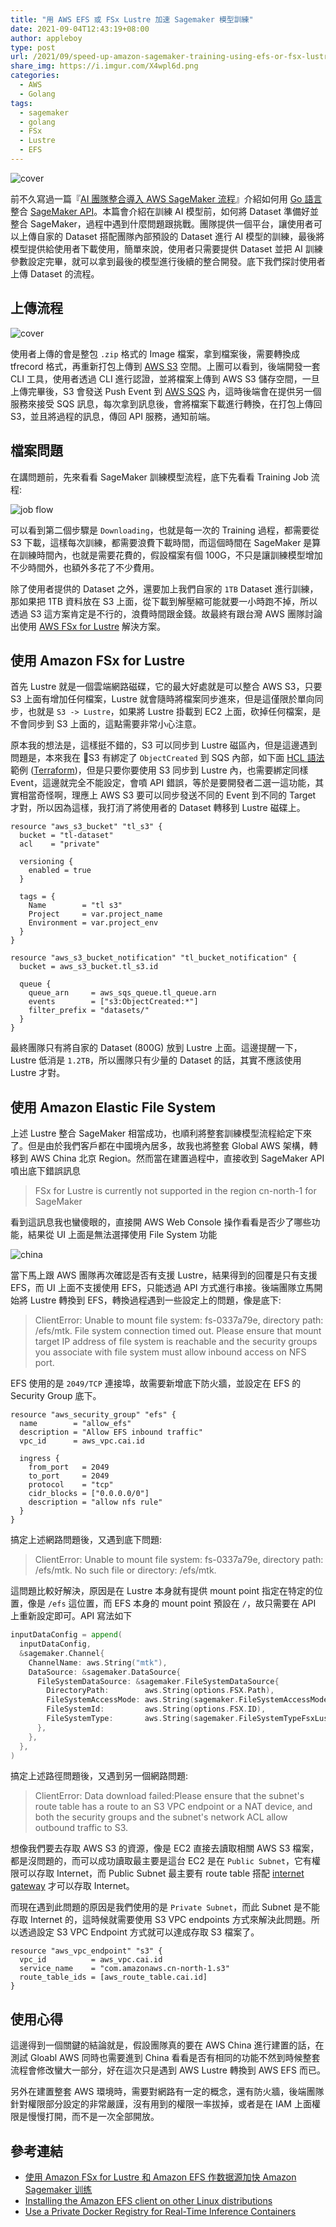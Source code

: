 ```yaml
---
title: "用 AWS EFS 或 FSx Lustre 加速 Sagemaker 模型訓練"
date: 2021-09-04T12:43:19+08:00
author: appleboy
type: post
url: /2021/09/speed-up-amazon-sagemaker-training-using-efs-or-fsx-lustre
share_img: https://i.imgur.com/X4wpl6d.png
categories:
  - AWS
  - Golang
tags:
  - sagemaker
  - golang
  - FSx
  - Lustre
  - EFS
---
```


![cover](https://i.imgur.com/X4wpl6d.png)

前不久寫過一篇『[AI 團隊整合導入 AWS SageMaker 流程][1]』介紹如何用 [Go 語言][2]整合 [SageMaker API][3]。本篇會介紹在訓練 AI 模型前，如何將 Dataset 準備好並整合 SageMaker，過程中遇到什麼問題跟挑戰。團隊提供一個平台，讓使用者可以上傳自家的 Dataset 搭配團隊內部預設的 Dataset 進行 AI 模型的訓練，最後將模型提供給使用者下載使用，簡單來說，使用者只需要提供 Dataset 並把 AI 訓練參數設定完畢，就可以拿到最後的模型進行後續的整合開發。底下我們探討使用者上傳 Dataset 的流程。

[1]:https://blog.wu-boy.com/2021/06/integratate-sagemaker-workflow-using-golang-api/
[2]:https://golang.org
[3]:https://aws.amazon.com/tw/pm/sagemaker/

<!--more-->

## 上傳流程

![cover](https://i.imgur.com/X4wpl6d.png)

使用者上傳的會是整包 `.zip` 格式的 Image 檔案，拿到檔案後，需要轉換成 tfrecord 格式，再重新打包上傳到 [AWS S3][11] 空間。上團可以看到，後端開發一套 CLI 工具，使用者透過 CLI 進行認證，並將檔案上傳到 AWS S3 儲存空間，一旦上傳完畢後，S3 會發送 Push Event 到 [AWS SQS][12] 內，這時後端會在提供另一個服務來接受 SQS 訊息，每次拿到訊息後，會將檔案下載進行轉換，在打包上傳回 S3，並且將過程的訊息，傳回 API 服務，通知前端。

[11]:https://aws.amazon.com/tw/s3/
[12]:https://aws.amazon.com/tw/sqs/

## 檔案問題

在講問題前，先來看看 SageMaker 訓練模型流程，底下先看看 Training Job 流程:

![job flow](https://i.imgur.com/K57zeNx.png)

可以看到第二個步驟是 `Downloading`，也就是每一次的 Training 過程，都需要從 S3 下載，這樣每次訓練，都需要浪費下載時間，而這個時間在 SageMaker 是算在訓練時間內，也就是需要花費的，假設檔案有個 100G，不只是讓訓練模型增加不少時間外，也額外多花了不少費用。

除了使用者提供的 Dataset 之外，還要加上我們自家的 `1TB` Dataset 進行訓練，那如果把 1TB 資料放在 S3 上面，從下載到解壓縮可能就要一小時跑不掉，所以透過 S3 這方案肯定是不行的，浪費時間跟金錢。故最終有跟台灣 AWS 團隊討論出使用 [AWS FSx for Lustre][21] 解決方案。

[21]:https://aws.amazon.com/tw/fsx/lustre/?

## 使用 Amazon FSx for Lustre

首先 Lustre 就是一個雲端網路磁碟，它的最大好處就是可以整合 AWS S3，只要 S3 上面有增加任何檔案，Lustre 就會隨時將檔案同步進來，但是這僅限於單向同步，也就是 `S3 -> Lustre`，如果將 Lustre 掛載到 EC2 上面，砍掉任何檔案，是不會同步到 S3 上面的，這點需要非常小心注意。

原本我的想法是，這樣挺不錯的，S3 可以同步到 Lustre 磁區內，但是這邊遇到問題是，本來我在 S3 有綁定了 `ObjectCreated` 到 SQS 內部，如下面 [HCL 語法][32]範例 ([Terraform][31])，但是只要你要使用 S3 同步到 Lustre 內，也需要綁定同樣 Event，這邊就完全不能設定，會噴 API 錯誤，等於是要開發者二選一這功能，其實相當奇怪啊，理應上 AWS S3 要可以同步發送不同的 Event 到不同的 Target 才對，所以因為這樣，我打消了將使用者的 Dataset 轉移到 Lustre 磁碟上。

[31]:https://www.terraform.io/
[32]:https://github.com/hashicorp/hcl

```hcl
resource "aws_s3_bucket" "tl_s3" {
  bucket = "tl-dataset"
  acl    = "private"

  versioning {
    enabled = true
  }

  tags = {
    Name        = "tl s3"
    Project     = var.project_name
    Environment = var.project_env
  }
}

resource "aws_s3_bucket_notification" "tl_bucket_notification" {
  bucket = aws_s3_bucket.tl_s3.id

  queue {
    queue_arn     = aws_sqs_queue.tl_queue.arn
    events        = ["s3:ObjectCreated:*"]
    filter_prefix = "datasets/"
  }
}
```

最終團隊只有將自家的 Dataset (800G) 放到 Lustre 上面。這邊提醒一下，Lustre 低消是 `1.2TB`，所以團隊只有少量的 Dataset 的話，其實不應該使用 Lustre 才對。

## 使用 Amazon Elastic File System

上述 Lustre 整合 SageMaker 相當成功，也順利將整套訓練模型流程給定下來了。但是由於我們客戶都在中國境內居多，故我也將整套 Global AWS 架構，轉移到 AWS China 北京 Region。然而當在建置過程中，直接收到 SageMaker API 噴出底下錯誤訊息

> FSx for Lustre is currently not supported in the region cn-north-1 for SageMaker

看到這訊息我也蠻傻眼的，直接開 AWS Web Console 操作看看是否少了哪些功能，結果從 UI 上面是無法選擇使用 File System 功能

![china](https://i.imgur.com/NfwgEtS.png)

當下馬上跟 AWS 團隊再次確認是否有支援 Lustre，結果得到的回覆是只有支援 EFS，而 UI 上面不支援使用 EFS，只能透過 API 方式進行串接。後端團隊立馬開始將 Lustre 轉換到 EFS，轉換過程遇到一些設定上的問題，像是底下:

> ClientError: Unable to mount file system: fs-0337a79e, directory path: /efs/mtk. File system connection timed out. Please ensure that mount target IP address of file system is reachable and the security groups you associate with file system must allow inbound access on NFS port.

EFS 使用的是 `2049/TCP` 連接埠，故需要新增底下防火牆，並設定在 EFS 的 Security Group 底下。

```hcl
resource "aws_security_group" "efs" {
  name        = "allow_efs"
  description = "Allow EFS inbound traffic"
  vpc_id      = aws_vpc.cai.id

  ingress {
    from_port   = 2049
    to_port     = 2049
    protocol    = "tcp"
    cidr_blocks = ["0.0.0.0/0"]
    description = "allow nfs rule"
  }
}
```

搞定上述網路問題後，又遇到底下問題:

> ClientError: Unable to mount file system: fs-0337a79e, directory path: /efs/mtk. No such file or directory: /efs/mtk.

這問題比較好解決，原因是在 Lustre 本身就有提供 mount point 指定在特定的位置，像是 `/efs` 這位置，而 EFS 本身的 mount point 預設在 `/`，故只需要在 API 上重新設定即可。API 寫法如下

```go
inputDataConfig = append(
  inputDataConfig,
  &sagemaker.Channel{
    ChannelName: aws.String("mtk"),
    DataSource: &sagemaker.DataSource{
      FileSystemDataSource: &sagemaker.FileSystemDataSource{
        DirectoryPath:        aws.String(options.FSX.Path),
        FileSystemAccessMode: aws.String(sagemaker.FileSystemAccessModeRo),
        FileSystemId:         aws.String(options.FSX.ID),
        FileSystemType:       aws.String(sagemaker.FileSystemTypeFsxLustre),
      },
    },
  },
)
```

搞定上述路徑問題後，又遇到另一個網路問題:

> ClientError: Data download failed:Please ensure that the subnet's route table has a route to an S3 VPC endpoint or a NAT device, and both the security groups and the subnet's network ACL allow outbound traffic to S3.

想像我們要去存取 AWS S3 的資源，像是 EC2 直接去讀取相關 AWS S3 檔案，都是沒問題的，而可以成功讀取最主要是這台 EC2 是在 `Public Subnet`，它有權限可以存取 Internet，而 Public Subnet 最主要有 route table 搭配 [internet gateway][41] 才可以存取 Internet。

[41]:https://docs.aws.amazon.com/vpc/latest/userguide/VPC_Internet_Gateway.html

而現在遇到此問題的原因是我們使用的是 `Private Subnet`，而此 Subnet 是不能存取 Internet 的，這時候就需要使用 S3 VPC endpoints 方式來解決此問題。所以透過設定 S3 VPC Endpoint 方式就可以達成存取 S3 檔案了。

```hcl
resource "aws_vpc_endpoint" "s3" {
  vpc_id          = aws_vpc.cai.id
  service_name    = "com.amazonaws.cn-north-1.s3"
  route_table_ids = [aws_route_table.cai.id]
}
```

## 使用心得

這邊得到一個關鍵的結論就是，假設團隊真的要在 AWS China 進行建置的話，在測試 Gloabl AWS 同時也需要進到 China 看看是否有相同的功能不然到時候整套流程會修改蠻大一部分，好在這次只是遇到 AWS Lustre 轉換到 AWS EFS 而已。

另外在建置整套 AWS 環境時，需要對網路有一定的概念，還有防火牆，後端團隊針對權限部分設定的非常嚴謹，沒有用到的權限一率拔掉，或者是在 IAM 上面權限是慢慢打開，而不是一次全部開放。

## 參考連結

* [使用 Amazon FSx for Lustre 和 Amazon EFS 作数据源加快 Amazon Sagemaker 训练](https://aws.amazon.com/cn/blogs/china/use-amazon-fsx-for-lustre-and-amazon-efs-as-data-source-to-speed-up-amazon-sagemaker-training/)
* [Installing the Amazon EFS client on other Linux distributions](https://docs.aws.amazon.com/efs/latest/ug/installing-amazon-efs-utils.html#installing-other-distro)
* [Use a Private Docker Registry for Real-Time Inference Containers](https://docs.aws.amazon.com/sagemaker/latest/dg/your-algorithms-containers-inference-private.html)
